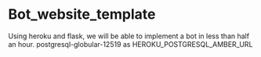 # Bot_website_template
Using heroku and flask, we will be able to implement a bot in less than half an hour.
postgresql-globular-12519 as HEROKU_POSTGRESQL_AMBER_URL